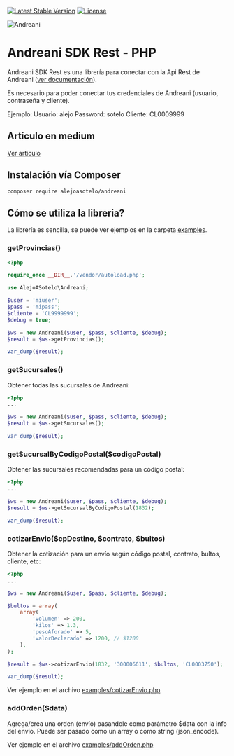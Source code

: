 <!-- BADGES -->
[![Latest Stable Version](https://poser.pugx.org/alejoasotelo/andreani/v/stable)](https://packagist.org/packages/alejoasotelo/andreani)
[![License](https://poser.pugx.org/alejoasotelo/andreani/license)](https://packagist.org/packages/alejoasotelo/andreani)

![Andreani](https://miro.medium.com/max/236/1*SU6pjCbwtPaLTr27wQJgIQ.png)

# Andreani SDK Rest - PHP

Andreani SDK Rest es una librería para conectar con la Api Rest de Andreani ([ver documentación](https://developers.andreani.com/documentacion)).

Es necesario para poder conectar tus credenciales de Andreani (usuario, contraseña y cliente).

Ejemplo:
Usuario: alejo
Password: sotelo
Cliente: CL0009999

## Artículo en medium

[Ver artículo](https://medium.com/@alejoasotelo/librer%C3%ADa-php-para-andreani-api-rest-128c109f4e0b)

## Instalación vía Composer

```bash
composer require alejoasotelo/andreani
```


## Cómo se utiliza la libreria?

La librería es sencilla, se puede ver ejemplos en la carpeta [examples](examples).


### getProvincias()

```php
<?php

require_once __DIR__.'/vendor/autoload.php';

use AlejoASotelo\Andreani;

$user = 'miuser';
$pass = 'mipass';
$cliente = 'CL9999999';
$debug = true;

$ws = new Andreani($user, $pass, $cliente, $debug);
$result = $ws->getProvincias();

var_dump($result);
```


### getSucursales()

Obtener todas las sucursales de Andreani:
```php
<?php
...

$ws = new Andreani($user, $pass, $cliente, $debug);
$result = $ws->getSucursales();

var_dump($result);
```


### getSucursalByCodigoPostal($codigoPostal)

Obtener las sucursales recomendadas para un código postal:
```php
<?php
...

$ws = new Andreani($user, $pass, $cliente, $debug);
$result = $ws->getSucursalByCodigoPostal(1832);

var_dump($result);
```


### cotizarEnvio($cpDestino, $contrato, $bultos)

Obtener la cotización para un envío según código postal, contrato, bultos, cliente, etc:
```php
<?php
...

$ws = new Andreani($user, $pass, $cliente, $debug);

$bultos = array(
    array(
        'volumen' => 200,
        'kilos' => 1.3,
        'pesoAforado' => 5,
        'valorDeclarado' => 1200, // $1200
    ),
);

$result = $ws->cotizarEnvio(1832, '300006611', $bultos, 'CL0003750');

var_dump($result);
```

Ver ejemplo en el archivo [examples/cotizarEnvio.php](examples/cotizarEnvio.php)


### addOrden($data)

Agrega/crea una orden (envío) pasandole como parámetro $data con la info del envío. Puede ser pasado como un array o como string (json_encode).

Ver ejemplo en el archivo [examples/addOrden.php](examples/addOrden.php)